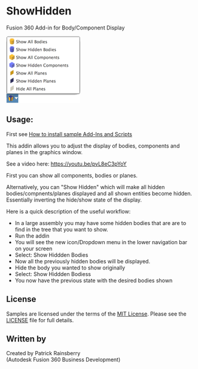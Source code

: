 # ShowHidden
Fusion 360 Add-in for Body/Component Display

![showHidden Dialog](./resources/showHidden.png)
## Usage:
First see [How to install sample Add-Ins and Scripts](https://rawgit.com/AutodeskFusion360/AutodeskFusion360.github.io/master/Installation.html)

This addin allows you to adjust the display of bodies, components and planes in the graphics window.

See a video here: https://youtu.be/pvL8eC3pYoY

First you can show all components, bodies or planes.  

Alternatively, you can "Show Hidden" which will make all hidden bodies/compnents/planes displayed and all shown entities become hidden.  Essentially inverting the hide/show state of the display.

Here is a quick description of the useful workflow:
  * In a large assembly you may have some hidden bodies that are are to find in the tree that you want to show.
  * Run the addin
  * You will see the new icon/Dropdown menu in the lower navigation bar on your screen
  * Select: Show Hiddden Bodies
  * Now all the previously hidden bodies will be displayed.
  * Hide the body you wanted to show originally
  * Select: Show Hiddden Bodiess
  * You now have the previous state with the desired bodies shown

## License
Samples are licensed under the terms of the [MIT License](http://opensource.org/licenses/MIT). Please see the [LICENSE](LICENSE) file for full details.

## Written by

Created by Patrick Rainsberry <br /> (Autodesk Fusion 360 Business Development)

